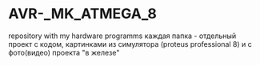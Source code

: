 # AVR-_MK_ATMEGA_8
repository with my hardware programms
каждая папка - отдельный проект с кодом, картинками из симулятора (proteus professional 8) 
и с фото(видео) проекта "в железе"
